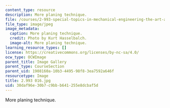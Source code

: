 ```yaml
---
content_type: resource
description: More planing technique.
file: /courses/2-993-special-topics-in-mechanical-engineering-the-art-and-science-of-boat-design-january-iap-2007/30daf96e30b7c9bbb641255e8dcbaf5d_2993016.jpg
file_type: image/jpeg
image_metadata:
  caption: More planing technique.
  credit: Photo by Kurt Hasselbalch.
  image-alt: More planing technique.
learning_resource_types: []
license: https://creativecommons.org/licenses/by-nc-sa/4.0/
ocw_type: OCWImage
parent_title: Image Gallery
parent_type: CourseSection
parent_uid: 1908160a-10b3-4495-98f8-3ea7592a646f
resourcetype: Image
title: 2.993 016.jpg
uid: 30daf96e-30b7-c9bb-b641-255e8dcbaf5d
---
```

More planing technique.